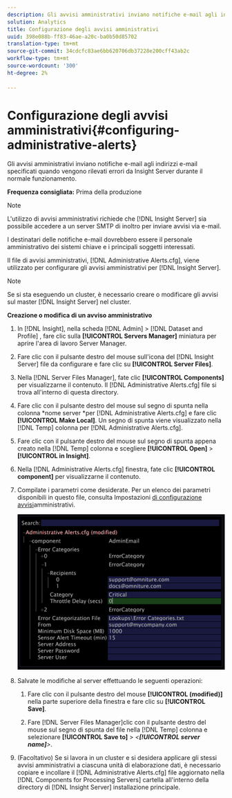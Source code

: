 ```yaml
---
description: Gli avvisi amministrativi inviano notifiche e-mail agli indirizzi e-mail specificati quando vengono rilevati errori da Insight Server durante il normale funzionamento.
solution: Analytics
title: Configurazione degli avvisi amministrativi
uuid: 398e088b-ff83-46ae-a20c-ba0b50d85702
translation-type: tm+mt
source-git-commit: 34cdcfc83ae6bb620706db37228e200cff43ab2c
workflow-type: tm+mt
source-wordcount: '300'
ht-degree: 2%

---
```



# Configurazione degli avvisi amministrativi{#configuring-administrative-alerts}

Gli avvisi amministrativi inviano notifiche e-mail agli indirizzi e-mail specificati quando vengono rilevati errori da Insight Server durante il normale funzionamento.

**Frequenza consigliata:** Prima della produzione

>[!NOTE]
>
>L&#39;utilizzo di avvisi amministrativi richiede che [!DNL Insight Server] sia possibile accedere a un server SMTP di inoltro per inviare avvisi via e-mail.

I destinatari delle notifiche e-mail dovrebbero essere il personale amministrativo dei sistemi chiave e i principali soggetti interessati.

Il file di avvisi amministrativi, [!DNL Administrative Alerts.cfg], viene utilizzato per configurare gli avvisi amministrativi per [!DNL Insight Server].

>[!NOTE]
>
>Se si sta eseguendo un cluster, è necessario creare o modificare gli avvisi sul master [!DNL Insight Server] nel cluster.

**Creazione o modifica di un avviso amministrativo**

1. In [!DNL Insight], nella scheda [!DNL Admin] > [!DNL Dataset and Profile] , fare clic sulla **[!UICONTROL Servers Manager]** miniatura per aprire l&#39;area di lavoro Server Manager.
1. Fare clic con il pulsante destro del mouse sull&#39;icona del [!DNL Insight Server] file da configurare e fare clic su **[!UICONTROL Server Files]**.
1. Nella [!DNL Server Files Manager], fate clic **[!UICONTROL Components]** per visualizzarne il contenuto. Il [!DNL Administrative Alerts.cfg] file si trova all&#39;interno di questa directory.
1. Fare clic con il pulsante destro del mouse sul segno di spunta nella colonna *nome server *per [!DNL Administrative Alerts.cfg] e fare clic **[!UICONTROL Make Local]**. Un segno di spunta viene visualizzato nella [!DNL Temp] colonna per [!DNL Administrative Alerts.cfg].
1. Fare clic con il pulsante destro del mouse sul segno di spunta appena creato nella [!DNL Temp] colonna e scegliere **[!UICONTROL Open]** > **[!UICONTROL in Insight]**.
1. Nella [!DNL Administrative Alerts.cfg] finestra, fate clic **[!UICONTROL component]** per visualizzarne il contenuto.
1. Compilate i parametri come desiderate. Per un elenco dei parametri disponibili in questo file, consulta Impostazioni [di configurazione avvisi](../../../home/c-inst-svr/c-cfg-stgs-ref/c-admin-alts-cfg-stgs.md#concept-14c3c3ed797f47c5900ec04cae2fc491)amministrativi.

   ![Informazioni sul passaggio](assets/cfg_adminalerts_examplevalues.png)

1. Salvate le modifiche al server effettuando le seguenti operazioni:

   1. Fare clic con il pulsante destro del mouse **[!UICONTROL (modified)]** nella parte superiore della finestra e fare clic su **[!UICONTROL Save]**.

   1. Fare [!DNL Server Files Manager]clic con il pulsante destro del mouse sul segno di spunta del file nella [!DNL Temp] colonna e selezionare **[!UICONTROL Save to]** > *&lt;**[!UICONTROL server name]**>*.

1. (Facoltativo) Se si lavora in un cluster e si desidera applicare gli stessi avvisi amministrativi a ciascuna unità di elaborazione dati, è necessario copiare e incollare il [!DNL Administrative Alerts.cfg] file aggiornato nella [!DNL Components for Processing Servers] cartella all&#39;interno della directory di [!DNL Insight Server] installazione principale.
